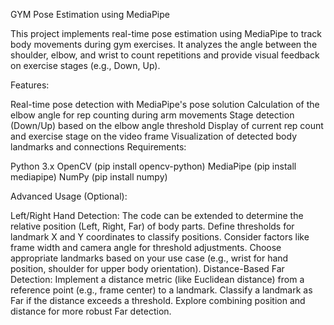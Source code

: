 
GYM Pose Estimation using MediaPipe

This project implements real-time pose estimation using MediaPipe to track body movements during gym exercises. It analyzes the angle between the shoulder, elbow, and wrist to count repetitions and provide visual feedback on exercise stages (e.g., Down, Up).

Features:

Real-time pose detection with MediaPipe's pose solution
Calculation of the elbow angle for rep counting during arm movements
Stage detection (Down/Up) based on the elbow angle threshold
Display of current rep count and exercise stage on the video frame
Visualization of detected body landmarks and connections
Requirements:

Python 3.x
OpenCV (pip install opencv-python)
MediaPipe (pip install mediapipe)
NumPy (pip install numpy)


Advanced Usage (Optional):

Left/Right Hand Detection:
The code can be extended to determine the relative position (Left, Right, Far) of body parts. Define thresholds for landmark X and Y coordinates to classify positions. Consider factors like frame width and camera angle for threshold adjustments.
Choose appropriate landmarks based on your use case (e.g., wrist for hand position, shoulder for upper body orientation).
Distance-Based Far Detection:
Implement a distance metric (like Euclidean distance) from a reference point (e.g., frame center) to a landmark. Classify a landmark as Far if the distance exceeds a threshold.
Explore combining position and distance for more robust Far detection.
